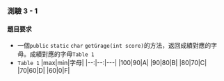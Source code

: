 ### 測驗 3 - 1

#### 題目要求
 - 一個`public` `static` `char` `getGrage(int score)`的方法，返回成績對應的字母。成績對應的字母`Table 1`
 - `Table 1`
|max|min|字母|
|--:|--:|---|
|100|90|A|
|90|80|B|
|80|70|C|
|70|60|D|
|60|0|F|